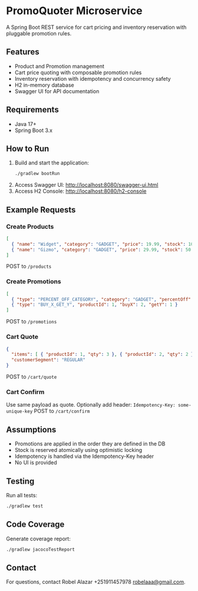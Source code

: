 # PromoQuoter Microservice

A Spring Boot REST service for cart pricing and inventory reservation with pluggable promotion rules.

## Features
- Product and Promotion management
- Cart price quoting with composable promotion rules
- Inventory reservation with idempotency and concurrency safety
- H2 in-memory database
- Swagger UI for API documentation

## Requirements
- Java 17+
- Spring Boot 3.x

## How to Run
1. Build and start the application:
   ```sh
   ./gradlew bootRun
   ```
2. Access Swagger UI:
   [http://localhost:8080/swagger-ui.html](http://localhost:8080/swagger-ui.html)
3. Access H2 Console:
   [http://localhost:8080/h2-console](http://localhost:8080/h2-console)

## Example Requests

### Create Products
```json
[
  { "name": "Widget", "category": "GADGET", "price": 19.99, "stock": 100 },
  { "name": "Gizmo", "category": "GADGET", "price": 29.99, "stock": 50 }
]
```
POST to `/products`

### Create Promotions
```json
[
  { "type": "PERCENT_OFF_CATEGORY", "category": "GADGET", "percentOff": 10 },
  { "type": "BUY_X_GET_Y", "productId": 1, "buyX": 2, "getY": 1 }
]
```
POST to `/promotions`

### Cart Quote
```json
{
  "items": [ { "productId": 1, "qty": 3 }, { "productId": 2, "qty": 2 } ],
  "customerSegment": "REGULAR"
}
```
POST to `/cart/quote`

### Cart Confirm
Use same payload as quote. Optionally add header:
`Idempotency-Key: some-unique-key`
POST to `/cart/confirm`

## Assumptions
- Promotions are applied in the order they are defined in the DB
- Stock is reserved atomically using optimistic locking
- Idempotency is handled via the Idempotency-Key header
- No UI is provided

## Testing
Run all tests:
```sh
./gradlew test
```

## Code Coverage
Generate coverage report:
```sh
./gradlew jacocoTestReport
```

## Contact
For questions, contact Robel Alazar +251911457978 robelaaa@gmail.com.
